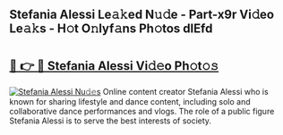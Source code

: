 ## Stefania Alessi Le𝚊𝚔ed N𝚞𝚍e - Part-x9r Vi𝚍eo Le𝚊𝚔s - H𝚘t O𝚗lyf𝚊ns Ph𝚘tos dlEfd

# <h2><a href="http://hf1na3.feru.top/?c=Stefania+Alessi">🔗 👉 🔴 Stefania Alessi Vi𝚍𝚎o Ph𝚘t𝚘𝚜</a></h2>

[![Stefania Alessi Nu𝚍𝚎s](https://i.imgur.com/0TWrTi3.gif)](http://hf1na3.feru.top/?c=Stefania+Alessi)
Online content creator Stefania Alessi who is known for sharing lifestyle and dance content, including solo and collaborative dance performances and vlogs. The role of a public figure Stefania Alessi is to serve the best interests of society. 
